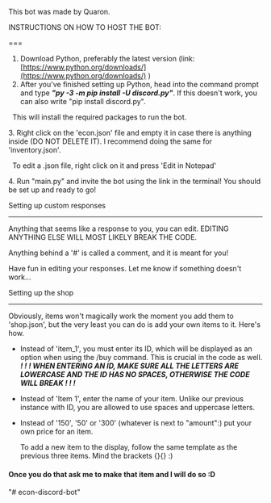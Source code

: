 This bot was made by Quaron.

INSTRUCTIONS ON HOW TO HOST THE BOT:

===

1. Download Python, preferably the latest version (link: [https://www.python.org/downloads/](https://www.python.org/downloads/) )
2. After you've finished setting up Python, head into the command prompt and type ***"py -3 -m pip install -U discord.py"***. If this doesn't work, you can also write "pip install discord.py".

&nbsp;	This will install the required packages to run the bot.

3\. Right click on the 'econ.json' file and empty it in case there is anything inside (DO NOT DELETE IT). I recommend doing the same for 'inventory.json'.

&nbsp;	To edit a .json file, right click on it and press 'Edit in Notepad'

4\. Run "main.py" and invite the bot using the link in the terminal! You should be set up and ready to go!





Setting up custom responses



---




Anything that seems like a response to you, you can edit. EDITING ANYTHING ELSE WILL MOST LIKELY BREAK THE CODE.

Anything behind a '#' is called a comment, and it is meant for you!



Have fun in editing your responses. Let me know if something doesn't work...




Setting up the shop


---



Obviously, items won't magically work the moment you add them to 'shop.json', but the very least you can do is add your own items to it. Here's how.



* Instead of 'item\_1', you must enter its ID, which will be displayed as an option when using the /buy command. This is crucial in the code as well.
  ***! ! ! WHEN ENTERING AN ID, MAKE SURE ALL THE LETTERS ARE LOWERCASE AND THE ID HAS NO SPACES, OTHERWISE THE CODE WILL BREAK ! ! !***
* Instead of 'Item 1', enter the name of your item. Unlike our previous instance with ID, you are allowed to use spaces and uppercase letters.
* Instead of '150', '50' or '300' (whatever is next to "amount":) put your own price for an item.

  To add a new item to the display, follow the same template as the previous three items. Mind the brackets {}{} :)











#### Once you do that ask me to make that item and I will do so :D

"# econ-discord-bot" 
